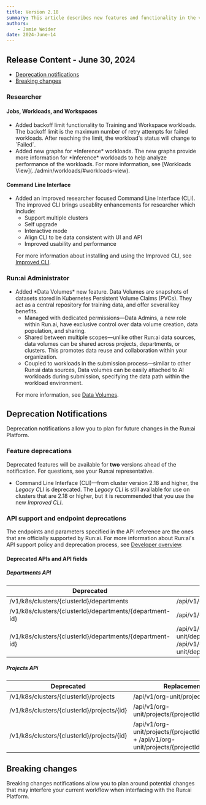 ```yaml
---
title: Version 2.18
summary: This article describes new features and functionality in the version.
authors:
    - Jamie Weider
date: 2024-June-14
---
```


## Release Content - June 30, 2024

* [Deprecation notifications](#deprecation-notifications)
* [Breaking changes](#breaking-changes)

### Researcher

#### Jobs, Workloads, and Workspaces

* <!-- TODO ADD LINK TO DOC Run-14732/Run-14733 Add backoff limit to workspace & standard training -->Added backoff limit functionality to Training and Workspace workloads. The backoff limit is the maximum number of retry attempts for failed workloads. After reaching the limit, the workload's status will change to `Failed`.

* <!-- RUN-16830/RUN-16831 - Graphs & special metrics for inference -->Added new graphs for *Inference* workloads. The new graphs provide more information for *Inference* workloads to help analyze performance of the workloads. For more information, see [Workloads View](../admin/workloads/#workloads-view).

#### Command Line Interface

* <!-- TODO verify link to doc post merge to page RUN-14715/RUN-16337 - CLI V2 -->Added an improved researcher focused Command Line Interface (CLI). The improved CLI brings useablity enhancements for researcher which include:

    * Support multiple clusters
    * Self upgrade
    * Interactive mode
    * Align CLI to be data consistent with UI and API
    * Improved usability and performance

    For more information about installing and using the Improved CLI, see [Improved CLI](../Researcher/cli-reference/new-cli/runai.md).

### Run:ai Administrator

* <!-- TODO verify link to doc post merge RUN-16758/RUN-18432 - Data volumes -->Added *Data Volumes* new feature. Data Volumes are snapshots of datasets stored in Kubernetes Persistent Volume Claims (PVCs). They act as a central repository for training data, and offer several key benefits.

    * Managed with dedicated permissions&mdash;Data Admins, a new role within Run.ai, have exclusive control over data volume creation, data population, and sharing.
    * Shared between multiple scopes&mdash;unlike other Run:ai data sources, data volumes can be shared across projects, departments, or clusters. This promotes data reuse and collaboration within your organization.
    * Coupled to workloads in the submission process&mdash;similar to other Run:ai data sources, Data volumes can be easily attached to AI workloads during submission, specifying the data path within the workload environment.
  
  For more information, see [Data Volumes](../developer/admin-rest-api/data-volumes.md).

## Deprecation Notifications

Deprecation notifications allow you to plan for future changes in the Run:ai Platform.

### Feature deprecations

Deprecated features will be available for **two** versions ahead of the notification. For questions, see your Run:ai representative.

* Command Line Interface (CLI)&mdash;from cluster version 2.18 and higher, the *Legacy CLI* is deprecated. The *Legacy CLI* is still available for use on clusters that are 2.18 or higher, but it is recommended that you use the new *Improved CLI*.

### API support and endpoint deprecations

The endpoints and parameters specified in the API reference are the ones that are officially supported by Run:ai. For more information about Run:ai's API support policy and deprecation process, see [Developer overview](../developer/overview-developer.md#overview-developer-documentation).

#### Deprecated APIs and API fields

##### Departments API

| Deprecated | Replacement |
| --- |  --- |
| /v1/k8s/clusters/{clusterId}/departments | /api/v1/org-unit/departments |
| /v1/k8s/clusters/{clusterId}/departments/{department-id} | /api/v1/org-unit/departments/{departmentId} |
| /v1/k8s/clusters/{clusterId}/departments/{department-id} | /api/v1/org-unit/departments/{departmentId}+PUT/PATCH /api/v1/org-unit/departments/{departmentId}/resources |

##### Projects APi

| Deprecated | Replacement |
| --- |  --- |
| /v1/k8s/clusters/{clusterId}/projects | /api/v1/org-unit/projects |
| /v1/k8s/clusters/{clusterId}/projects/{id} | /api/v1/org-unit/projects/{projectId} |
| /v1/k8s/clusters/{clusterId}/projects/{id} | /api/v1/org-unit/projects/{projectId} + /api/v1/org-unit/projects/{projectId}/resources |

## Breaking changes

Breaking changes notifications allow you to plan around potential changes that may interfere your current workflow when interfacing with the Run:ai Platform.


